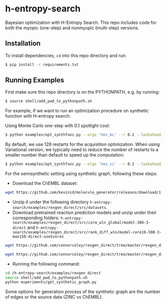 # h-entropy-search

Bayesian optimization with H-Entropy Search. This repo includes code for both the myopic (one-step) and nonmyopic (multi-step) versions.


## Installation

To install dependencies, `cd` into this repo directory and run:
```bash
$ pip install -r requirements.txt
```


## Running Examples

First make sure this repo directory is on the PYTHONPATH, e.g. by running:
```bash
$ source shell/add_pwd_to_pythonpath.sh
```

For example, if we want to run an optimization procedure on synthetic function with H-entropy search:

Using Monte Carlo one-step with 0.1 spotlight cost: 
```bash
$ python examples/opt_synthfunc.py --algo 'hes_mc' --r 0.1 --lookahead_step 1
```

By default, we use 128 restarts for the acquisition optimization. When using Variational version, we typically need to reduce the number of restarts to a smaller number than default to speed up the computation:
```bash
$ python examples/opt_synthfunc.py --algo 'hes_vi' --r 0.1 --lookahead_step 1 --n_restarts 32
```

For the semisynthetic setting using synthetic graph, following these steps: 
* Download the ChEMBL dataset: 
```bash
wget https://github.com/kevinid/molecule_generator/releases/download/1.0/datasets.tar.gz
```
* Unzip it under the following directory `h-entropy-search/examples/rexgen_direct/src/datasets`. 
* Download pretrained reaction prediction models and unzip under their corresponding folders: `h-entropy-search/examples/rexgen_direct/src/core_wln_global/model-300-3-direct` and 
`h-entropy-search/examples/rexgen_direct/src/rank_diff_wln/model-core16-500-3-max150-direct-useScores`
```bash
wget https://github.com/connorcoley/rexgen_direct/tree/master/rexgen_direct/core_wln_global/model-300-3-direct

wget https://github.com/connorcoley/rexgen_direct/tree/master/rexgen_direct/rank_diff_wln/model-core16-500-3-max150-direct-useScores
``` 
* Running the following command: 
```bash
cd /h-entropy-search/examples/rexgen_direct
source shell/add_pwd_to_pythonpath.sh
python experiments/get_synthetic_graph.py
```
Some options for generation process of the synthetic graph are the number of edges or the source data (ZINC vs ChEMBL). 